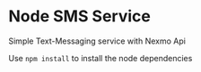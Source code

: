 # Node SMS Service
Simple Text-Messaging service with Nexmo Api

Use ```npm install``` to install the node dependencies
